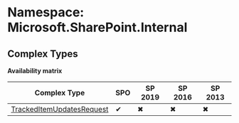 # Namespace: Microsoft.SharePoint.Internal

## Complex Types

**Availability matrix**

Complex Type | SPO | SP 2019 | SP 2016 | SP 2013
----------|-----|---------|---------|--------
[TrackedItemUpdatesRequest](./ComplexTypes/TrackedItemUpdatesRequest.md) | ✔ | ✖ | ✖ | ✖
